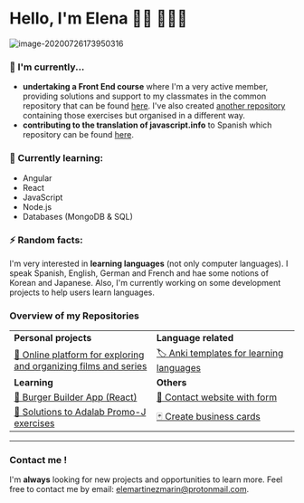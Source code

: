 # Hello, I'm Elena 👋🏻 👩🏻‍💻

![image-20200726173950316](https://github.com/elemarmar/elemarmar/blob/master/images/foxintro.gif)

### 🔭 I'm currently...

- **undertaking a Front End course** where I'm a very active member, providing solutions and support to my classmates in the common repository that can be found [here](https://github.com/adalab/soluciones-alumnas-j). I've also created [another repository](https://github.com/elemarmar/adalab-promo-j-ejercicios) containing those exercises but organised in a different way.
- **contributing to the translation of javascript.info** to Spanish which repository can be found [here](https://github.com/javascript-tutorial/es.javascript.info). 

### 🌱 Currently learning:

- Angular
- React
- JavaScript
- Node.js
- Databases (MongoDB & SQL)

### ⚡ Random facts:

I'm very interested in **learning languages** (not only computer languages). I speak Spanish, English, German and French and hae some notions of Korean and Japanese. Also, I'm currently working on some development projects to help users learn languages.

### Overview of my Repositories

<table>
    <colgroup>
       <col span="1" style="width: 50%;">
       <col span="1" style="width: 50%;">
    </colgroup>
  <tr>
      <td><strong>Personal projects</strong></td>
      <td><strong>Language related</strong></td>
  </tr>
  <tr>
      <td>
         <a href="https://github.com/elemarmar/guilty-cinephiles">🍿 Online platform for exploring and organizing films and series</a>
      </td>
     <td> 
      <a href="https://github.com/elemarmar/my-anki-collection">🏷 Anki templates for learning languages</a>
     </td>
  </tr>
        <tr>
    <td><strong>Learning</strong></td>
    <td><strong>Others</strong></td>
  </tr>
     <tr>
    <td>
      <a href="https://github.com/elemarmar/burger-builder-app">🍔 Burger Builder App (React)</a>
    </td>
    <td>
    	<a href="https://github.com/Adalab/project-promo-j-module-1-team-4">📲 Contact website with form</a>
     </td>
  </tr>
  <tr>
   <td>
      <a href="https://github.com/elemarmar/adalab-promo-j-ejercicios">📝 Solutions to Adalab Promo-J exercises</a>
   </td>
        <td> <a href="https://github.com/Adalab/project-promo-j-module-2-team-1-morning">🃏 Create business cards</a> </td>
  </tr>
</table>



---

### Contact me !

I'm **always** looking for new projects and opportunities to learn more. Feel free to contact me by email: <a href="mailto:elemartinezmarin@protonmail.com">elemartinezmarin@protonmail.com.</a>

